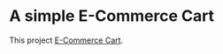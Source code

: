 # A simple E-Commerce Cart 

This project [E-Commerce Cart](https://rks107.github.io/ecommerce-react-app/).
